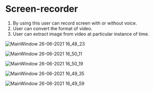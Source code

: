 # Screen-recorder
1) By using this user can record screen with or without voice.
2) User can convert the format of video.
3) User can extract image from video at particular instance of time.


![MainWindow 26-06-2021 16_48_23](https://user-images.githubusercontent.com/82946769/123511325-3ce8d200-d69e-11eb-955c-5d815c97e42e.png)

![MainWindow 26-06-2021 16_50_11](https://user-images.githubusercontent.com/82946769/123511341-4f630b80-d69e-11eb-8fe7-d6b2e3caf359.png)

![MainWindow 26-06-2021 16_50_19](https://user-images.githubusercontent.com/82946769/123511343-51c56580-d69e-11eb-9b8c-08180c8b9431.png)

![MainWindow 26-06-2021 16_49_35](https://user-images.githubusercontent.com/82946769/123511335-46723a00-d69e-11eb-9613-9e71c87580d6.png)

![MainWindow 26-06-2021 16_49_59](https://user-images.githubusercontent.com/82946769/123511338-4bcf8480-d69e-11eb-9df4-fe2145885b93.png)




